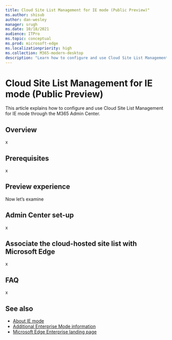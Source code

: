 ```yaml
---
title: Cloud Site List Management for IE mode (Public Preview)"
ms.author: shisub
author: dan-wesley
manager: srugh
ms.date: 10/18/2021
audience: ITPro
ms.topic: conceptual
ms.prod: microsoft-edge
ms.localizationpriority: high
ms.collection: M365-modern-desktop
description: "Learn how to configure and use Cloud Site List Management for IE mode using the M365 Admin Center."
---
```


# Cloud Site List Management for IE mode (Public Preview)

This article explains how to configure and use Cloud Site List Management for IE mode through the M365 Admin Center.

## Overview

x

## Prerequisites

x

## Preview experience

Now let’s examine

## Admin Center set-up

x

## Associate the cloud-hosted site list with Microsoft Edge

x

## FAQ

x

## See also

- [About IE mode](./edge-ie-mode.md)
- [Additional Enterprise Mode information](/internet-explorer/ie11-deploy-guide/enterprise-mode-overview-for-ie11)
- [Microsoft Edge Enterprise landing page](https://aka.ms/EdgeEnterprise)